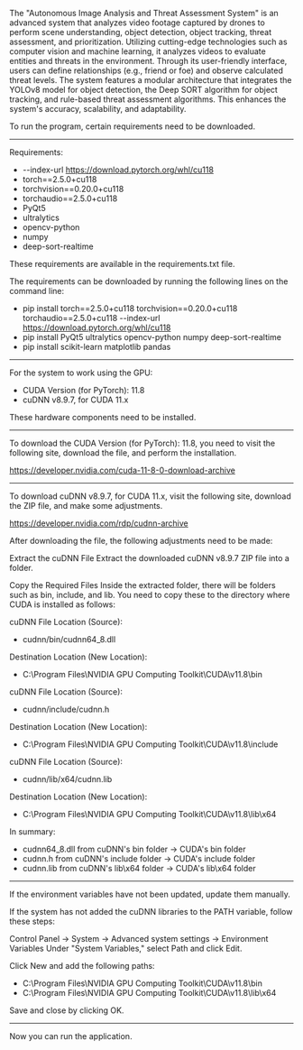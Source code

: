The "Autonomous Image Analysis and Threat Assessment System" is an advanced system that analyzes video footage captured by drones to perform scene understanding, object detection, object tracking, threat assessment, and prioritization. Utilizing cutting-edge technologies such as computer vision and machine learning, it analyzes videos to evaluate entities and threats in the environment. Through its user-friendly interface, users can define relationships (e.g., friend or foe) and observe calculated threat levels. The system features a modular architecture that integrates the YOLOv8 model for object detection, the Deep SORT algorithm for object tracking, and rule-based threat assessment algorithms. This enhances the system's accuracy, scalability, and adaptability.

To run the program, certain requirements need to be downloaded.

--------------------------------------------------------------------

Requirements:

- --index-url https://download.pytorch.org/whl/cu118
- torch==2.5.0+cu118
- torchvision==0.20.0+cu118
- torchaudio==2.5.0+cu118
- PyQt5
- ultralytics
- opencv-python
- numpy
- deep-sort-realtime

These requirements are available in the requirements.txt file.

The requirements can be downloaded by running the following lines on the command line:
- pip install torch==2.5.0+cu118 torchvision==0.20.0+cu118 torchaudio==2.5.0+cu118 --index-url https://download.pytorch.org/whl/cu118
- pip install PyQt5 ultralytics opencv-python numpy deep-sort-realtime
- pip install scikit-learn matplotlib pandas

--------------------------------------------------------------------

For the system to work using the GPU:

- CUDA Version (for PyTorch): 11.8
- cuDNN v8.9.7, for CUDA 11.x

These hardware components need to be installed.

--------------------------------------------------------------------

To download the CUDA Version (for PyTorch): 11.8, you need to visit the following site, download the file, and perform the installation.

https://developer.nvidia.com/cuda-11-8-0-download-archive

--------------------------------------------------------------------

To download cuDNN v8.9.7, for CUDA 11.x, visit the following site, download the ZIP file, and make some adjustments.

https://developer.nvidia.com/rdp/cudnn-archive

After downloading the file, the following adjustments need to be made:

Extract the cuDNN File
Extract the downloaded cuDNN v8.9.7 ZIP file into a folder.

Copy the Required Files
Inside the extracted folder, there will be folders such as bin, include, and lib. You need to copy these to the directory where CUDA is installed as follows:

cuDNN File Location (Source):
- cudnn/bin/cudnn64_8.dll

Destination Location (New Location):
- C:\Program Files\NVIDIA GPU Computing Toolkit\CUDA\v11.8\bin

cuDNN File Location (Source):
- cudnn/include/cudnn.h

Destination Location (New Location):
- C:\Program Files\NVIDIA GPU Computing Toolkit\CUDA\v11.8\include

cuDNN File Location (Source):
- cudnn/lib/x64/cudnn.lib

Destination Location (New Location):
- C:\Program Files\NVIDIA GPU Computing Toolkit\CUDA\v11.8\lib\x64

In summary:
- cudnn64_8.dll from cuDNN's bin folder → CUDA's bin folder
- cudnn.h from cuDNN's include folder → CUDA's include folder
- cudnn.lib from cuDNN's lib\x64 folder → CUDA's lib\x64 folder

--------------------------------------------------------------------

If the environment variables have not been updated, update them manually.

If the system has not added the cuDNN libraries to the PATH variable, follow these steps:

Control Panel → System → Advanced system settings → Environment Variables
Under "System Variables," select Path and click Edit.

Click New and add the following paths:
- C:\Program Files\NVIDIA GPU Computing Toolkit\CUDA\v11.8\bin
- C:\Program Files\NVIDIA GPU Computing Toolkit\CUDA\v11.8\lib\x64

Save and close by clicking OK.

--------------------------------------------------------------------

Now you can run the application.
